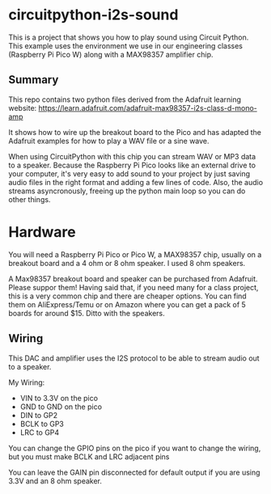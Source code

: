 # circuitpython-i2s-sound
This is a project that shows you how to play sound using Circuit Python. This example uses the environment we use in our engineering classes (Raspberry Pi Pico W) along with a MAX98357 amplifier chip.

## Summary

This repo contains two python files derived from the Adafruit learning website:
https://learn.adafruit.com/adafruit-max98357-i2s-class-d-mono-amp

It shows how to wire up the breakout board to the Pico and has adapted the Adafruit examples for how to play a WAV file or a sine wave.

When using CircuitPython with this chip you can stream WAV or MP3 data to a speaker. Because the Raspberry Pi Pico looks like an external drive to your computer, it's very easy to add sound to your project by just saving audio files in the right format and adding a few lines of code.  Also, the audio streams asyncronously, freeing up the python main loop so you can do other things.

# Hardware

You will need a Raspberry Pi Pico or Pico W, a MAX98357 chip, usually on a breakout board and a 4 ohm or 8 ohm speaker. I used 8 ohm speakers.

A Max98357 breakout board and speaker can be purchased from Adafruit.  Please suppor them! Having said that, if you need many for a class project, this is a very common chip and there are cheaper options. You can find them on AliExpress/Temu or on Amazon where you can get a pack of 5 boards for around $15.  Ditto with the speakers. 

## Wiring

This DAC and amplifier uses the I2S protocol to be able to stream audio out to a speaker.

My Wiring:
-   VIN to 3.3V on the pico
-   GND to GND on the pico
-   DIN to GP2
-   BCLK to GP3
-   LRC to GP4

You can change the GPIO pins on the pico if you want to change the wiring, but you
 must make BCLK and LRC adjacent pins

You can leave the GAIN pin disconnected for default output if you are using 3.3V and an 8 ohm speaker.
